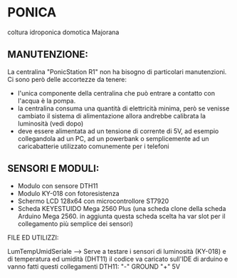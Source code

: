 # PONICA
coltura idroponica domotica Majorana

MANUTENZIONE:
-
La centralina "PonicStation R1" non ha bisogno di particolari manutenzioni.
Ci sono però delle accortezze da tenere:
  - l'unica componente della centralina che può entrare a contatto con l'acqua è la pompa.
  - la centralina consuma una quantità di elettricità minima, però se venisse cambiato il sistema di alimentazione allora andrebbe calibrata la luminosità (vedi dopo)
  - deve essere alimentata ad un tensione di corrente di 5V, ad esempio collegandola ad un PC, ad un powerbank o semplicemente ad un caricabatterie utilizzato comunemente per i telefoni


SENSORI E MODULI:
  -
  -  Modulo con sensore DTH11
  -  Modulo KY-018 con fotoresistenza
  -  Schermo LCD 128x64 con microcontrollore ST7920
  -  Scheda KEYESTUIDO Mega 2560 Plus (una scheda clone della scheda Arduino Mega 2560. in aggiunta questa scheda scelta ha var slot per il collegamento più semplice dei sensori)


FILE ED UTILIZZI:

LumTempUmidSeriale --> Serve a testare i sensori di luminosità (KY-018) e di temperatura ed umidità (DHT11)
                       il codice va caricato sull'IDE di arduino e vanno fatti questi collegamenti
                       DTH11: 
                               "-" GROUND
                               "+" 5V
                               
